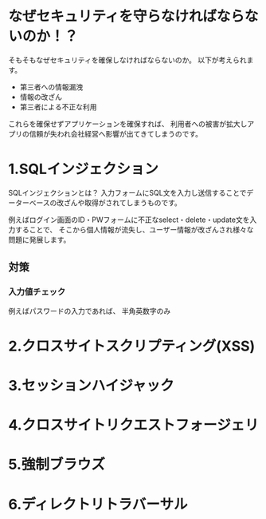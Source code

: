 
# なぜセキュリティを守らなければならないのか！？

そもそもなぜセキュリティを確保しなければならないのか。
以下が考えられます。

- 第三者への情報漏洩
- 情報の改ざん
- 第三者による不正な利用

これらを確保せずアプリケーションを確保すれば、
利用者への被害が拡大しアプリの信頼が失われ会社経営へ影響が出てきてしまうのです。


# 1.SQLインジェクション

SQLインジェクションとは？
入力フォームにSQL文を入力し送信することでデーターベースの改ざんや取得がされてしまうものです。

例えばログイン画面のID・PWフォームに不正なselect・delete・update文を入力することで、
そこから個人情報が流失し、ユーザー情報が改ざんされ様々な問題に発展します。

## 対策

### 入力値チェック

例えばパスワードの入力であれば、
半角英数字のみ

# 2.クロスサイトスクリプティング(XSS)
# 3.セッションハイジャック
# 4.クロスサイトリクエストフォージェリ
# 5.強制ブラウズ
# 6.ディレクトリトラバーサル
